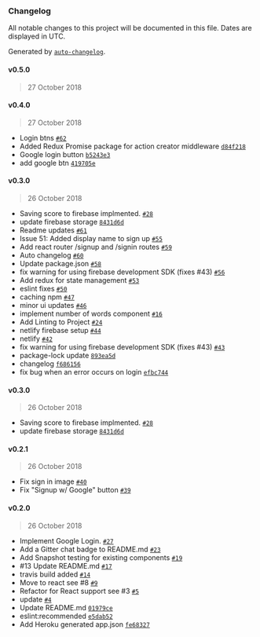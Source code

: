 ### Changelog

All notable changes to this project will be documented in this file. Dates are displayed in UTC.

Generated by [`auto-changelog`](https://github.com/CookPete/auto-changelog).

#### v0.5.0

> 27 October 2018

#### v0.4.0

> 27 October 2018

- Login btns [`#62`](https://github.com/vimark1/typist/pull/62)
- Added Redux Promise package for action creator middleware [`d84f218`](https://github.com/vimark1/typist/commit/d84f218c1ccef2474782a8c38d4db4992bf6d72a)
- Google login button [`b5243e3`](https://github.com/vimark1/typist/commit/b5243e3d743a06e64cf58260d8f0ecff43d3b3f7)
- add google btn [`419705e`](https://github.com/vimark1/typist/commit/419705ee980314af7702a5120591629bad6bd8fd)

#### v0.3.0

> 26 October 2018

- Saving score to firebase implmented. [`#28`](https://github.com/vimark1/typist/pull/28)
- update firebase storage [`8431d6d`](https://github.com/vimark1/typist/commit/8431d6dfadb2ac5f8951e4deddbc0d0454a22aea)
- Readme updates [`#61`](https://github.com/vimark1/typist/pull/61)
- Issue 51: Added display name to sign up [`#55`](https://github.com/vimark1/typist/pull/55)
- Add react router /signup and /signin routes [`#59`](https://github.com/vimark1/typist/pull/59)
- Auto changelog [`#60`](https://github.com/vimark1/typist/pull/60)
- Update package.json [`#58`](https://github.com/vimark1/typist/pull/58)
- fix warning for using firebase development SDK (fixes #43) [`#56`](https://github.com/vimark1/typist/pull/56)
- Add redux for state management [`#53`](https://github.com/vimark1/typist/pull/53)
- eslint fixes [`#50`](https://github.com/vimark1/typist/pull/50)
- caching npm [`#47`](https://github.com/vimark1/typist/pull/47)
- minor ui updates [`#46`](https://github.com/vimark1/typist/pull/46)
- implement number of words component [`#16`](https://github.com/vimark1/typist/pull/16)
- Add Linting to Project [`#24`](https://github.com/vimark1/typist/pull/24)
- netlify firebase setup [`#44`](https://github.com/vimark1/typist/pull/44)
- netlify [`#42`](https://github.com/vimark1/typist/pull/42)
- fix warning for using firebase development SDK (fixes #43) [`#43`](https://github.com/vimark1/typist/43)
- package-lock update [`893ea5d`](https://github.com/vimark1/typist/commit/893ea5d92746246b9da26b2238471006887307ec)
- changelog [`f686156`](https://github.com/vimark1/typist/commit/f686156abbb2deb30d52caf53456f5b4a553818e)
- fix bug when an error occurs on login [`efbc744`](https://github.com/vimark1/typist/commit/efbc7442bf26ed05fc1c91122976dc90bda63877)

#### v0.3.0

> 26 October 2018

- Saving score to firebase implmented. [`#28`](https://github.com/vimark1/typist/pull/28)
- update firebase storage [`8431d6d`](https://github.com/vimark1/typist/commit/8431d6dfadb2ac5f8951e4deddbc0d0454a22aea)

#### v0.2.1

> 26 October 2018

- Fix sign in image [`#40`](https://github.com/vimark1/typist/pull/40)
- Fix "Signup w/ Google" button [`#39`](https://github.com/vimark1/typist/pull/39)

#### v0.2.0

> 26 October 2018

- Implement Google Login. [`#27`](https://github.com/vimark1/typist/pull/27)
- Add a Gitter chat badge to README.md [`#23`](https://github.com/vimark1/typist/pull/23)
- Add Snapshot testing for existing components [`#19`](https://github.com/vimark1/typist/pull/19)
- #13 Update README.md [`#17`](https://github.com/vimark1/typist/pull/17)
- travis build added [`#14`](https://github.com/vimark1/typist/pull/14)
- Move to react see #8 [`#9`](https://github.com/vimark1/typist/pull/9)
- Refactor for React support see #3 [`#5`](https://github.com/vimark1/typist/pull/5)
- update [`#4`](https://github.com/vimark1/typist/pull/4)
- Update README.md [`01979ce`](https://github.com/vimark1/typist/commit/01979cef2a997e7b443352bd46fdb525a7175a92)
- eslint:recommended [`e5dab52`](https://github.com/vimark1/typist/commit/e5dab52681cff81d3ed5ec7decbe91b22efa2cb5)
- Add Heroku generated app.json [`fe68327`](https://github.com/vimark1/typist/commit/fe683273bea41f9bedc9d2fb80d2865967560acd)

